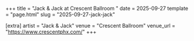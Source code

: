 +++
title = "Jack & Jack at Crescent Ballroom "
date = 2025-09-27
template = "page.html"
slug = "2025-09-27-jack-jack"

[extra]
artist = "Jack & Jack"
venue = "Crescent Ballroom"
venue_url = "https://www.crescentphx.com/"
+++
